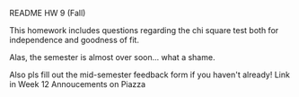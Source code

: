 README HW 9 (Fall)

This homework includes questions regarding the chi square test both for independence and goodness of fit.

Alas, the semester is almost over soon... what a shame.

Also pls fill out the mid-semester feedback form if you haven't already! Link in Week 12 Annoucements on Piazza